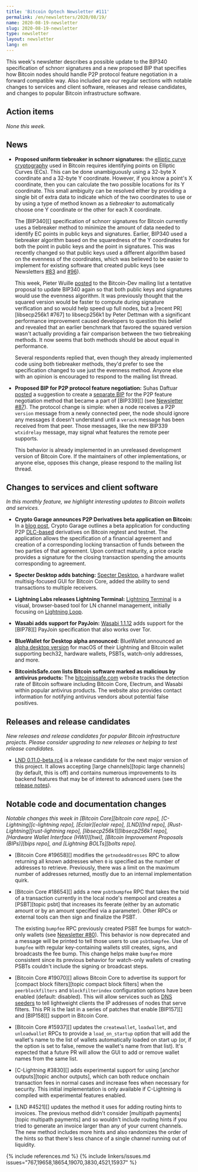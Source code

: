 ```yaml
---
title: 'Bitcoin Optech Newsletter #111'
permalink: /en/newsletters/2020/08/19/
name: 2020-08-19-newsletter
slug: 2020-08-19-newsletter
type: newsletter
layout: newsletter
lang: en
---
```

This week's newsletter describes a possible update to the BIP340
specification of schnorr signatures and a new proposed BIP that
specifies how Bitcoin nodes should handle P2P protocol feature
negotiation in a forward compatible way.  Also included are our
regular sections with notable changes to services and client software,
releases and release candidates, and changes to popular Bitcoin
infrastructure software.

## Action items

*None this week.*

## News

- **Proposed uniform tiebreaker in schnorr signatures:** the [elliptic
  curve cryptography][] used in Bitcoin requires identifying points on
  Elliptic Curves (ECs).  This can be done unambiguously using a 32-byte X
  coordinate and a 32-byte Y coordinate.  However, if you know a point's
  X coordinate, then you can calculate the two possible locations
  for its Y coordinate.  This small ambiguity can be resolved either by
  providing a single bit of extra data to indicate which of the two
  coordinates to use or by using a type of method known as a
  *tiebreaker* to automatically choose one Y coordinate or the other for
  each X coordinate.

  The [BIP340][] specification of schnorr signatures for Bitcoin
  currently uses a tiebreaker method to minimize the amount of data
  needed to identify EC points in public keys
  and signatures.  Earlier, BIP340
  used a tiebreaker algorithm based on the squaredness of the Y
  coordinates for both the point in public keys and the point in
  signatures.  This was recently changed so that public keys used a
  different algorithm based on the evenness of the coordinates, which
  was believed to be easier to implement for existing software that
  created public keys (see Newsletters [#83][news83 tiebreaker] and
  [#96][news96 bip340 update]).

  This week, Pieter Wuille [posted][wuille tiebreaker] to the
  Bitcoin-Dev mailing list a tentative proposal to update BIP340 again
  so that both public keys and signatures would use the evenness
  algorithm.  It was previously thought that the squared version would
  be faster to compute during signature verification and so would help
  speed up full nodes, but a [recent PR][libsecp256k1 #767] to
  libsecp256k1 by Peter Dettman with a significant performance
  improvement caused developers to question this belief and revealed
  that an earlier benchmark that favored the squared version wasn't
  actually providing a fair comparison between the two tiebreaking
  methods.  It now seems that both methods should be about equal in
  performance.

  Several respondents replied that, even though they already
  implemented code using both tiebreaker methods, they'd prefer to see
  the specification changed to use just the evenness method.  Anyone
  else with an opinion is encouraged to respond to the mailing list
  thread.

- **Proposed BIP for P2P protocol feature negotiation:** Suhas Daftuar
  [posted][daftuar negotiation] a suggestion to create a [separate
  BIP][bip-negotiation] for the P2P feature negotiation method that
  became a part of [BIP339][] (see [Newsletter #87][news87
  negotiation]).  The protocol change is simple: when a node receives a
  P2P `version` message from a newly connected peer, the node should
  ignore any messages it doesn't understand until a `verack` message has
  been received from that peer.  Those messages, like the new BIP339
  `wtxidrelay` message, may signal what features the remote peer
  supports.

  This behavior is already implemented in an unreleased development
  version of Bitcoin Core.  If the maintainers of other
  implementations, or anyone else, opposes this change, please respond
  to the mailing list thread.

## Changes to services and client software

*In this monthly feature, we highlight interesting updates to Bitcoin
wallets and services.*

- **Crypto Garage announces P2P Derivatives beta application on Bitcoin:**
  In a [blog post][cg p2p derivatives blog], Crypto Garage outlines a beta
  application for conducting P2P [DLC-based][dlcs] derivatives on Bitcoin regtest
  and testnet. The application allows the specification of a financial
  agreement and creation of a corresponding locking transaction of funds between
  the two parties of that agreement. Upon contract maturity, a price oracle
  provides a signature for the closing transaction spending the amounts
  corresponding to agreement.

- **Specter Desktop adds batching:**
  [Specter Desktop][specter github], a hardware wallet multisig-focused GUI
  for Bitcoin Core, added the ability to send transactions to multiple receivers.

- **Lightning Labs releases Lightning Terminal:**
  [Lightning Terminal][lightning terminal blog] is a visual, browser-based tool
  for LN channel management, initially focusing on [Lightning Loop][news39 lightning loop announced].

- **Wasabi adds support for PayJoin:**
  [Wasabi 1.1.12][] adds support for the [BIP78][] PayJoin specification that
  also works over Tor.

- **BlueWallet for Desktop alpha announced:**
  BlueWallet announced an [alpha desktop version][bluewallet desktop] for macOS
  of their Lightning and Bitcoin wallet supporting bech32, hardware wallets, PSBTs,
  watch-only addresses, and more.

- **BitcoinIsSafe.com lists Bitcoin software marked as malicious by antivirus products:**
  The [bitcoinissafe.com][] website tracks the detection rate of Bitcoin software
  including Bitcoin Core, Electrum, and Wasabi within popular antivirus
  products. The website also provides contact information for notifying
  antivirus vendors about potential false positives.

## Releases and release candidates

*New releases and release candidates for popular Bitcoin infrastructure
projects.  Please consider upgrading to new releases or helping to test
release candidates.*

- [LND 0.11.0-beta.rc4][lnd 0.11.0-beta] is a release candidate for the
  next major version of this project.  It allows accepting [large
  channels][topic large channels] (by default, this is off) and contains
  numerous improvements to its backend features that may be of interest
  to advanced users (see the [release notes][lnd 0.11.0-beta]).

## Notable code and documentation changes

*Notable changes this week in [Bitcoin Core][bitcoin core repo],
[C-Lightning][c-lightning repo], [Eclair][eclair repo], [LND][lnd repo],
[Rust-Lightning][rust-lightning repo], [libsecp256k1][libsecp256k1 repo],
[Hardware Wallet Interface (HWI)][hwi], [Bitcoin Improvement Proposals
(BIPs)][bips repo], and [Lightning BOLTs][bolts repo].*

- [Bitcoin Core #19658][] modifies the `getnodeaddresses` RPC to allow returning
  all known addresses when `0` is specified as the number of addresses to retrieve.
  Previously, there was a limit on the maximum number of addresses returned,
  mostly due to an internal implementation quirk.

- [Bitcoin Core #18654][] adds a new `psbtbumpfee` RPC that takes the
  txid of a transaction currently in the local node's mempool and
  creates a [PSBT][topic psbt] that increases its feerate (either by an
  automatic amount or by an amount specified via a parameter).  Other
  RPCs or external tools can then sign and finalize the PSBT.

  The existing `bumpfee` RPC previously created PSBT fee bumps for
  watch-only wallets (see [Newsletter #80][news80 bumpfee]).  This
  behavior is now deprecated and a message will be printed to tell
  those users to use `psbtbumpfee`.  Use of `bumpfee` with regular
  key-containing wallets still creates, signs, and broadcasts the fee bump.
  This change helps make `bumpfee` more consistent since its previous
  behavior for watch-only wallets of creating PSBTs couldn't include
  the signing or broadcast steps.

- [Bitcoin Core #19070][] allows Bitcoin Core to advertise its support
  for [compact block filters][topic compact block filters] when the
  `peerblockfilters` and `blockfilterindex` configuration options have been enabled (default:
  disabled).  This will allow services such as [DNS seeders][] to tell
  lightweight clients the IP addresses of nodes that serve filters.
  This PR is the last in a series of patches that enable [BIP157][] and
  [BIP158][] support in Bitcoin Core.

- [Bitcoin Core #15937][] updates the `createwallet`, `loadwallet`, and
  `unloadwallet` RPCs to provide a `load_on_startup` option that will
  add the wallet's name to the list of wallets automatically loaded on
  start up (or, if the option is set to false, remove the wallet's name
  from that list).  It's expected that a future PR will allow the GUI to
  add or remove wallet names from the same list.

- [C-Lightning #3830][] adds experimental support for using [anchor
  outputs][topic anchor outputs], which can both reduce onchain
  transaction fees in normal cases and increase fees when necessary for
  security.  This initial implementation is only available if
  C-Lightning is compiled with experimental features enabled.

- [LND #4521][] updates the method it uses for adding
  routing hints to invoices.  The previous method didn't consider
  [multipath payments][topic multipath payments] and so wouldn't include
  routing hints if you tried to generate an invoice larger than any of
  your current channels.  The new method includes more hints and also
  randomizes the order of the hints so that there's less chance of a
  single channel running out of liquidity.

{% include references.md %}
{% include linkers/issues.md issues="767,19658,18654,19070,3830,4521,15937" %}

[lnd 0.11.0-beta]: https://github.com/lightningnetwork/lnd/releases/tag/v0.11.0-beta.rc4
[elliptic curve cryptography]: https://en.wikipedia.org/wiki/Elliptic_curve_cryptography
[news83 tiebreaker]: /en/newsletters/2020/02/05/#alternative-x-only-pubkey-tiebreaker
[news96 bip340 update]: /en/newsletters/2020/05/06/#bips-893
[wuille tiebreaker]: https://lists.linuxfoundation.org/pipermail/bitcoin-dev/2020-August/018081.html
[daftuar negotiation]: https://lists.linuxfoundation.org/pipermail/bitcoin-dev/2020-August/018084.html
[bip-negotiation]: https://github.com/sdaftuar/bips/blob/2020-08-generalized-feature-negotiation/bip-p2p-feature-negotiation.mediawiki
[news87 negotiation]: /en/newsletters/2020/03/04/#improving-feature-negotiation-between-full-nodes-at-startup
[news80 bumpfee]: /en/newsletters/2020/01/15/#bitcoin-core-16373
[dns seeders]: https://btcinformation.org/en/glossary/dns-seed
[specter github]: https://github.com/cryptoadvance/specter-desktop
[cg p2p derivatives blog]:https://medium.com/@cryptogarage/announcing-the-global-launch-of-p2p-derivatives-beta-application-7ecc02fa02a1
[dlcs]: https://adiabat.github.io/dlc.pdf
[Wasabi 1.1.12]: https://github.com/zkSNACKs/WalletWasabi/releases/tag/v1.1.12
[bluewallet desktop]: https://bluewallet.io/desktop-bitcoin-wallet/
[bitcoinissafe.com]: https://bitcoinissafe.com/
[lightning terminal blog]: https://lightning.engineering/posts/2020-08-04-lightning-terminal/
[news39 lightning loop announced]: /en/newsletters/2019/03/26/#loop-announced
